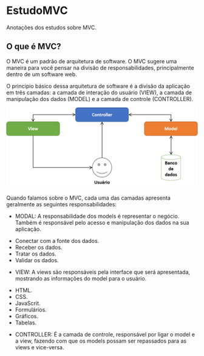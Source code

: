 # EstudoMVC

Anotações dos estudos sobre MVC.

## O que é MVC?

O MVC é um padrão de arquitetura de software. O MVC sugere uma maneira para você pensar na divisão de responsabilidades, principalmente dentro de um software web.

O principio básico dessa arquitetura de software é a divisão da aplicação em três camadas: a camada de interação do usuário (VIEW), a camada de manipulação dos dados (MODEL) e a camada de controle (CONTROLLER).

![img](./README/diagramaMVC.png)

Quando falamos sobre o MVC, cada uma das camadas apresenta geralmente as seguintes responsabilidades:

* MODAL: A responsabilidade dos models é representar o negócio. Também é responsável pelo acesso e manipulação dos dados na sua aplicação.

- Conectar com a fonte dos dados.
- Receber os dados.
- Tratar os dados.
- Validar os dados.

* VIEW: A views são responsáveis pela interface que será apresentada, mostrando as informações do model para o usuário.

- HTML.
- CSS.
- JavaScrit.
- Formulários.
- Gráficos.
- Tabelas. 

* CONTROLLER: É a camada de controle, responsável por ligar o model e a view, fazendo com que os models possam ser repassados para as views e vice-versa.
